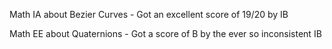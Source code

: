 Math IA about Bezier Curves - Got an excellent score of 19/20 by IB 

Math EE about Quaternions - Got a score of B by the ever so inconsistent IB
